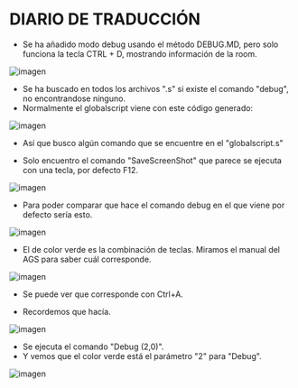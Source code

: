 # DIARIO DE TRADUCCIÓN
- Se ha añadido modo debug usando el método DEBUG.MD, pero solo funciona la tecla CTRL + D, mostrando información de la room.

![imagen](https://user-images.githubusercontent.com/63190654/202894518-609ca441-d806-4245-a3b5-0d6fdb513bf9.png)

- Se ha buscado en todos los archivos ".s" si existe el comando "debug", no encontrandose ninguno.
- Normalmente el globalscript viene con este código generado:

![imagen](https://user-images.githubusercontent.com/63190654/202895851-f1a5e832-94f8-48e9-b29b-6251cc48ea61.png)

- Así que busco algún comando que se encuentre en el "globalscript.s"

- Solo encuentro el comando "SaveScreenShot" que parece se ejecuta con una tecla, por defecto F12.

![imagen](https://user-images.githubusercontent.com/63190654/202895929-1eac2f16-da22-48da-81b2-18da5923d365.png)

- Para poder comparar que hace el comando debug en el que viene por defecto sería esto.

![imagen](https://user-images.githubusercontent.com/63190654/202896104-e767ab93-158e-4f0b-ac6d-3f960089a16b.png)

- El de color verde es la combinación de teclas. Miramos el manual del AGS para saber cuál corresponde.

![imagen](https://user-images.githubusercontent.com/63190654/202896210-eb659df2-9417-48df-aa56-1a96d81c6721.png)

- Se puede ver que corresponde con Ctrl+A.

- Recordemos que hacía.

![imagen](https://user-images.githubusercontent.com/63190654/202896332-31f0842f-1f5f-4142-8693-570be9c70dfc.png)

- Se ejecuta el comando "Debug (2,0)".
- Y vemos que el color verde está el parámetro "2" para "Debug".

![imagen](https://user-images.githubusercontent.com/63190654/202896104-e767ab93-158e-4f0b-ac6d-3f960089a16b.png)

